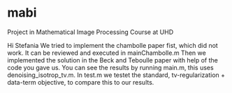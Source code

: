 # mabi
Project in Mathematical Image Processing Course at UHD

Hi Stefania
We tried to implement the chambolle paper fist, which did not work. It can be reviewed and executed in mainChambolle.m
Then we implemented the solution in the Beck and Teboulle paper with help of the code you gave us.
You can see the results by running main.m, this uses denoising_isotrop_tv.m.
In test.m we testet the standard, tv-regularization + data-term objective, to compare this to our results.